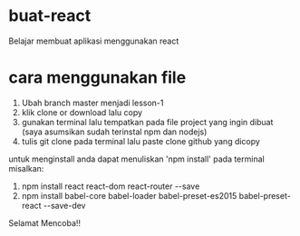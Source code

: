 # buat-react
Belajar membuat aplikasi menggunakan react

# cara menggunakan file
1. Ubah branch master menjadi lesson-1
2. klik clone or download lalu copy
3. gunakan terminal lalu tempatkan pada file project yang ingin dibuat
(saya asumsikan sudah terinstal npm dan nodejs)
4. tulis git clone pada terminal lalu paste clone github yang dicopy

untuk menginstall anda dapat menuliskan 'npm install' pada terminal
misalkan:
1. npm install react react-dom react-router --save
2. npm install babel-core babel-loader babel-preset-es2015 babel-preset-react --save-dev

Selamat Mencoba!!
